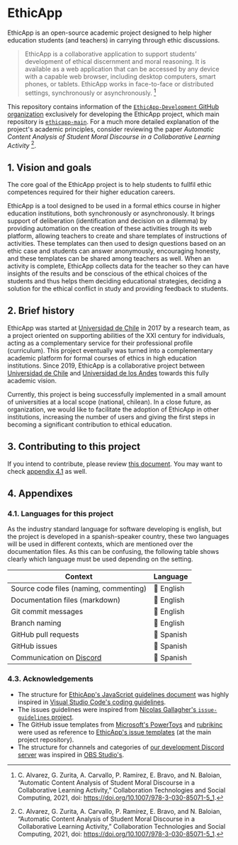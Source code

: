 # EthicApp

EthicApp is an open-source academic project designed to help higher education students (and teachers) in carrying through ethic discussions.

> EthicApp is a collaborative application to support students’ development of ethical discernment and moral reasoning. It is available as a web application that can be accessed by any device with a capable web browser, including desktop computers, smart phones, or tablets. EthicApp works in face-to-face or distributed settings, synchronously or asynchronously. [^1]

This repository contains information of the [`EthicApp-Development` GitHub organization](https://github.com/EthicApp-Development) exclusively for developing the EthicApp project, which main repository is [`ethicapp-main`](https://github.com/EthicApp-Development/ethicapp-main). For a much more detailed explanation of the project's academic principles, consider reviewing the paper _Automatic Content Analysis of Student Moral Discourse in a Collaborative Learning Activity_ [^1].

[^1]: C. Alvarez, G. Zurita, A. Carvallo, P. Ramírez, E. Bravo, and N. Baloian, “Automatic Content Analysis of Student Moral Discourse in a Collaborative Learning Activity,” Collaboration Technologies and Social Computing, 2021, doi: https://doi.org/10.1007/978-3-030-85071-5_1.

## 1. Vision and goals

The core goal of the EthicApp project is to help students to fullfil ethic competences required for their higher education careers.

EthicApp is a tool designed to be used in a formal ethics course in higher education institutions, both synchronously or asynchronously. It brings support of deliberation (identification and decision on a dilemma) by providing automation on the creation of these activities trough its web platform, allowing teachers to create and share templates of instructions of activities. These templates can then used to design questions based on an ethic case and students can answer anonymously, encouraging honesty, and these templates can be shared among teachers as well. When an activity is complete, EthicApp collects data for the teacher so they can have insights of the results and be conscious of the ethical choices of the students and thus helps them deciding educational strategies, deciding a solution for the ethical conflict in study and providing feedback to students.

## 2. Brief history

EthicApp was started at [Universidad de Chile](https://uchile.cl/) in 2017 by a research team, as a project oriented on supporting abilities of the XXI century for individuals, acting as a complementary service for their professional profile (curriculum). This project eventually was turned into a complementary academic platform for formal courses of ethics in high education institutions. Since 2019, EthicApp is a collaborative project between [Universidad de Chile](https://uchile.cl/) and [Universidad de los Andes](https://uandes.cl/) towards this fully academic vision.

Currently, this project is being successfully implemented in a small amount of universities at a local scope (national, chilean). In a close future, as organization, we would like to facilitate the adoption of EthicApp in other institutions, increasing the number of users and giving the first steps in becoming a significant contribution to ethical education.

## 3. Contributing to this project

If you intend to contribute, please review [this document](./CONTRIBUTING.md). You may want to check [appendix 4.1](#41-languages-for-this-project) as well.

## 4. Appendixes

### 4.1. Languages for this project

As the industry standard language for software developing is english, but the project is developed in a spanish-speaker country, these two languages will be used in different contexts, which are mentioned over the documentation files. As this can be confusing, the following table shows clearly which language must be used depending on the setting.

| Context                                                   | Language                    |
| --------------------------------------------------------- | --------------------------- |
| Source code files (naming, commenting)                    | :large_blue_circle: English |
| Documentation files (markdown)                            | :large_blue_circle: English |
| Git commit messages                                       | :large_blue_circle: English |
| Branch naming                                             | :large_blue_circle: English |
| GitHub pull requests                                      | :red_circle: Spanish        |
| GitHub issues                                             | :red_circle: Spanish        |
| Communication on [Discord](https://discord.gg/w3MD6eX2Cx) | :red_circle: Spanish        |

### 4.3. Acknowledgements

- The structure for [EthicApp's JavaScript guidelines document](./Guidelines/javascript.md) was highly inspired in [Visual Studio Code's coding guidelines](https://github.com/microsoft/vscode/wiki/Coding-Guidelines).
- The issues guidelines were inspired from [Nicolas Gallagher's `issue-guidelines` project](https://github.com/necolas/issue-guidelines/blob/master/CONTRIBUTING.md).
- The GitHub issue templates from [Microsoft's PowerToys](https://github.com/microsoft/PowerToys/tree/main/.github/ISSUE_TEMPLATE) and [rubrikinc](https://github.com/rubrikinc/template/blob/50ed3c71920695810329ca75b8727a3f56083417/.github/ISSUE_TEMPLATE/enhancement-request.md) were used as reference to [EthicApp's issue templates](https://github.com/EthicApp-Development/ethicapp-main/tree/master/.github/ISSUE_TEMPLATE) (at the main project repository).
- The structure for channels and categories of [our development Discord server](https://discord.gg/w3MD6eX2Cx) was inspired in [OBS Studio's](https://obsproject.com/discord).
